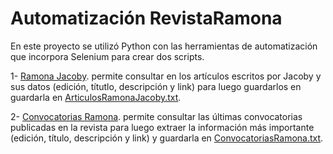 # Automatización RevistaRamona

En este proyecto se utilizó Python con las herramientas de automatización que incorpora Selenium para crear dos scripts.

1- [Ramona Jacoby](https://github.com/Bluemavim/Automatizaci-nRevistaRamona/blob/master/test_testRamonaJacoby.py). permite consultar en los artículos escritos por
Jacoby y sus datos (edición, títutlo, descripción y link) para luego guardarlos en guardarla en [ArticulosRamonaJacoby.txt](https://github.com/Bluemavim/Automatizaci-nRevistaRamona/blob/master/articulosRamonaJacoby.txt).

2- [Convocatorias Ramona](https://github.com/Bluemavim/Automatizaci-nRevistaRamona/blob/master/testRamonaConvocatorias.py). permite consultar las últimas convocatorias publicadas
en la revista para luego extraer la información más importante (edición, título, descripción y link) y guardarla en [ConvocatoriasRamona.txt](https://github.com/Bluemavim/Automatizaci-nRevistaRamona/blob/master/ConvocatoriasRamona.txt).


